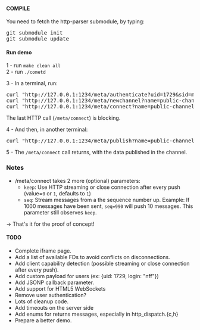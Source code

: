 #### COMPILE

You need to fetch the http-parser submodule, by typing:
<pre>
git submodule init
git submodule update
</pre>


#### Run demo
1 - run `make clean all`  
2 - run `./cometd`

3 - In a terminal, run:
<pre>
curl "http://127.0.0.1:1234/meta/authenticate?uid=1729&sid=my-secret-sid&payload={}"
curl "http://127.0.0.1:1234/meta/newchannel?name=public-channel&key=c4rp2n3H5KzX"
curl "http://127.0.0.1:1234/meta/connect?name=public-channel&uid=1729&sid=my-secret-sid"
</pre>
The last HTTP call (`/meta/connect`) is blocking.


4 - And then, in another terminal:
<pre>
curl "http://127.0.0.1:1234/meta/publish?name=public-channel&data=hello-world-of-comet&uid=1729&sid=my-secret-sid"
</pre>

5 - The `/meta/connect` call returns, with the data published in the channel.

### Notes
* /meta/connect takes 2 more (optional) parameters:
    * `keep`: Use HTTP streaming or close connection after every push (value=`0` or `1`, defaults to `1`)
    * `seq`: Stream messages from a the sequence number up. Example: If 1000 messages have been sent, `seq=990` will push 10 messages. This parameter still observes `keep`.

→ That's it for the proof of concept!

#### TODO
* Complete iframe page.
* Add a list of available FDs to avoid conflicts on disconnections.
* Add client capability detection (possible streaming or close connection after every push).
* Add custom payload for users (ex: {uid: 1729, login: "nff"})
* Add JSONP callback parameter.
* Add support for HTML5 WebSockets
* Remove user authentication?
* Lots of cleanup code.
* Add timeouts on the server side
* Add enums for returns messages, especially in http_dispatch.{c,h}
* Prepare a better demo.

